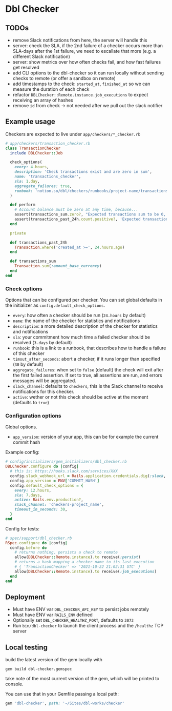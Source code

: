 # Dbl Checker

## TODOs
- remove Slack notifications from here, the server will handle this
- server: check the SLA, if the 2nd failure of a checker occurs more than SLA-days after the 1st failure, we need to escallate that more (e.g. a different Slack notification)
- server: show metrics over how often checks fail, and how fast failures get resolved
- add CLI options to the dbl-checker so it can run locally without sending checks to remote (or offer a sandbox on remote)
- add timestamps to the check: `started_at`, `finished_at` so we can measure the duration of each check
- refactor `DBLChecker::Remote.instance.job_executions` to expect receiving an array of hashes
- remove `id` from check -> not needed after we pull out the slack notifier

## Example usage
Checkers are expected to live under `app/checkers/*_checker.rb`

```ruby
# app/checkers/transaction_checker.rb
class TransactionChecker
  include DBLChecker::Job

  check_options(
    every: 4.hours,
    description: 'Check transactions exist and are zero in sum',
    name: 'transactions_checker',
    sla: 1.day,
    aggregate_failures: true,
    runbook: 'notion.so/dbl/checkers/runbooks/project-name/transactions',
  )

  def perform
    # Account balance must be zero at any time, because...
    assert(transactions_sum.zero?, "Expected transactions sum to be 0, got #{transactions_sum} instead.")
    assert(transactions_past_24h.count.positive?, 'Expected transactions to exist, but no records were persisted during the past 24 hours.')
  end

  private

  def transactions_past_24h
    Transaction.where('created_at >=', 24.hours.ago)
  end

  def transactions_sum
    Transaction.sum(:amount_base_currency)
  end
end
```


### Check options
Options that can be configured per checker. You can set global defaults in the initializer as `config.default_check_options`.

- `every`: how often a checker should be run (`24.hours` by default)
- `name`: the name of the checker for statistics and notifications
- `description`: a more detailed description of the checker for statistics and notifications
- `sla`: your commitment how much time a failed checker should be resolved (`3.days` by default)
- `runbook`: this is a link to a runbook, that describes how to handle a failure of this checker
- `timout_after_seconds`: abort a checker, if it runs longer than specified (`30` by default)
- `aggregate_failures`: when set to `false` (default) the check will exit after the first failed assertion. If set to true, all assertions are run, and errors messages will be aggregated.
- `slack_channel`: defaults to `checkers`, this is the Slack channel to receive notifications for this checker.
- `active`: wether or not this check should be active at the moment (defaults to `true`)

### Configuration options
Global options.

- `app_version`: version of your app, this can be for example the current commit hash


Example config:

```ruby
# config/initializers/gem_initializers/dbl_checker.rb
DBLChecker.configure do |config|
  # this is: https://hooks.slack.com/services/XXX
  config.slack_webhook_url = Rails.application.credentials.dig(:slack, :checkers_endpoint)
  config.app_version = ENV['COMMIT_HASH']
  config.default_check_options = {
    every: 12.hours,
    sla: 7.days,
    active: Rails.env.production?,
    slack_channel: 'checkers-project_name',
    timeout_in_seconds: 30,
  }
end
```

Config for tests:

```ruby
# spec/support/dbl_checker.rb
RSpec.configure do |config|
  config.before do
    # returns nothing, persists a check to remote
    allow(DBLChecker::Remote.instance).to receive(:persist)
    # returns a hash mapping a checker name to its last execution
    # { 'TransactionChecker' => '2021-10-22 21:02:31 UTC' }
    allow(DBLChecker::Remote.instance).to receive(:job_executions)
  end
end
```


## Deployment
- Must have ENV var `DBL_CHECKER_API_KEY` to persist jobs remotely
- Must have ENV var `RAILS_ENV` defined
- Optionally set `DBL_CHECKER_HEALTHZ_PORT`, defaults to `3073`
- Run `bin/dbl-checker` to launch the client process and the `/healthz` TCP server


## Local testing
build the latest version of the gem locally with

```shell
gem build dbl-checker.gemspec
```
take note of the most current version of the gem, which will be printed to console.

You can use that in your Gemfile passing a local path:
```ruby
gem 'dbl-checker', path: '~/Sites/dbl-works/checker'
```

